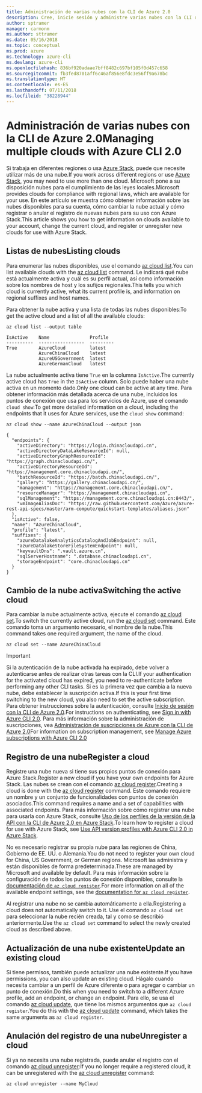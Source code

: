 ```yaml
---
title: Administración de varias nubes con la CLI de Azure 2.0
description: Cree, inicie sesión y administre varias nubes con la CLI de Azure 2.0.
author: sptramer
manager: carmonm
ms.author: sttramer
ms.date: 05/16/2018
ms.topic: conceptual
ms.prod: azure
ms.technology: azure-cli
ms.devlang: azure-cli
ms.openlocfilehash: 836bf920adaae7bff8482c697bf105f0d457c658
ms.sourcegitcommit: fb3fed8701aff6c46af856e8fdc3e56ff9a678bc
ms.translationtype: HT
ms.contentlocale: es-ES
ms.lasthandoff: 07/11/2018
ms.locfileid: "38228944"
---
```

# <a name="managing-multiple-clouds-with-azure-cli-20"></a><span data-ttu-id="c9027-103">Administración de varias nubes con la CLI de Azure 2.0</span><span class="sxs-lookup"><span data-stu-id="c9027-103">Managing multiple clouds with Azure CLI 2.0</span></span>

<span data-ttu-id="c9027-104">Si trabaja en diferentes regiones o usa [Azure Stack](https://docs.microsoft.com/azure/azure-stack/user/), puede que necesite utilizar más de una nube.</span><span class="sxs-lookup"><span data-stu-id="c9027-104">If you work across different regions or use [Azure Stack](https://docs.microsoft.com/azure/azure-stack/user/), you may need to use more than one cloud.</span></span> <span data-ttu-id="c9027-105">Microsoft pone a su disposición nubes para el cumplimiento de las leyes locales.</span><span class="sxs-lookup"><span data-stu-id="c9027-105">Microsoft provides clouds for compliance with regional laws, which are available for your use.</span></span> <span data-ttu-id="c9027-106">En este artículo se muestra cómo obtener información sobre las nubes disponibles para su cuenta, cómo cambiar la nube actual y cómo registrar o anular el registro de nuevas nubes para su uso con Azure Stack.</span><span class="sxs-lookup"><span data-stu-id="c9027-106">This article shows you how to get information on clouds available to your account, change the current cloud, and register or unregister new clouds for use with Azure Stack.</span></span>

## <a name="listing-clouds"></a><span data-ttu-id="c9027-107">Listas de nubes</span><span class="sxs-lookup"><span data-stu-id="c9027-107">Listing clouds</span></span>

<span data-ttu-id="c9027-108">Para enumerar las nubes disponibles, use el comando [az cloud list](/cli/azure/cloud#az-cloud-list).</span><span class="sxs-lookup"><span data-stu-id="c9027-108">You can list available clouds with the [az cloud list](/cli/azure/cloud#az-cloud-list) command.</span></span> <span data-ttu-id="c9027-109">Le indicará qué nube está actualmente activa y cuál es su perfil actual, así como información sobre los nombres de host y los sufijos regionales.</span><span class="sxs-lookup"><span data-stu-id="c9027-109">This tells you which cloud is currently active, what its current profile is, and information on regional suffixes and host names.</span></span>

<span data-ttu-id="c9027-110">Para obtener la nube activa y una lista de todas las nubes disponibles:</span><span class="sxs-lookup"><span data-stu-id="c9027-110">To get the active cloud and a list of all the available clouds:</span></span>

```azurecli-interactive
az cloud list --output table
```

```output
IsActive    Name               Profile
----------  -----------------  ---------
True        AzureCloud         latest
            AzureChinaCloud    latest
            AzureUSGovernment  latest
            AzureGermanCloud   latest
```

<span data-ttu-id="c9027-111">La nube actualmente activa tiene `True` en la columna `IsActive`.</span><span class="sxs-lookup"><span data-stu-id="c9027-111">The currently active cloud has `True` in the `IsActive` column.</span></span> <span data-ttu-id="c9027-112">Solo puede haber una nube activa en un momento dado.</span><span class="sxs-lookup"><span data-stu-id="c9027-112">Only one cloud can be active at any time.</span></span> <span data-ttu-id="c9027-113">Para obtener información más detallada acerca de una nube, incluidos los puntos de conexión que usa para los servicios de Azure, use el comando `cloud show`:</span><span class="sxs-lookup"><span data-stu-id="c9027-113">To get more detailed information on a cloud, including the endpoints that it uses for Azure services, use the `cloud show` command:</span></span>

```azurecli-interactive
az cloud show --name AzureChinaCloud --output json
```

```output
{
  "endpoints": {
    "activeDirectory": "https://login.chinacloudapi.cn",
    "activeDirectoryDataLakeResourceId": null,
    "activeDirectoryGraphResourceId": "https://graph.chinacloudapi.cn/",
    "activeDirectoryResourceId": "https://management.core.chinacloudapi.cn/",
    "batchResourceId": "https://batch.chinacloudapi.cn/",
    "gallery": "https://gallery.chinacloudapi.cn/",
    "management": "https://management.core.chinacloudapi.cn/",
    "resourceManager": "https://management.chinacloudapi.cn",
    "sqlManagement": "https://management.core.chinacloudapi.cn:8443/",
    "vmImageAliasDoc": "https://raw.githubusercontent.com/Azure/azure-rest-api-specs/master/arm-compute/quickstart-templates/aliases.json"
  },
  "isActive": false,
  "name": "AzureChinaCloud",
  "profile": "latest",
  "suffixes": {
    "azureDatalakeAnalyticsCatalogAndJobEndpoint": null,
    "azureDatalakeStoreFileSystemEndpoint": null,
    "keyvaultDns": ".vault.azure.cn",
    "sqlServerHostname": ".database.chinacloudapi.cn",
    "storageEndpoint": "core.chinacloudapi.cn"
  }
}
```

## <a name="switching-the-active-cloud"></a><span data-ttu-id="c9027-114">Cambio de la nube activa</span><span class="sxs-lookup"><span data-stu-id="c9027-114">Switching the active cloud</span></span>

<span data-ttu-id="c9027-115">Para cambiar la nube actualmente activa, ejecute el comando [az cloud set](/cli/azure/cloud#az-cloud-set).</span><span class="sxs-lookup"><span data-stu-id="c9027-115">To switch the currently active cloud, run the [az cloud set](/cli/azure/cloud#az-cloud-set) command.</span></span> <span data-ttu-id="c9027-116">Este comando toma un argumento necesario, el nombre de la nube.</span><span class="sxs-lookup"><span data-stu-id="c9027-116">This command takes one required argument, the name of the cloud.</span></span>

```azurecli-interactive
az cloud set --name AzureChinaCloud
```

> [!IMPORTANT]
> <span data-ttu-id="c9027-117">Si la autenticación de la nube activada ha expirado, debe volver a autenticarse antes de realizar otras tareas con la CLI.</span><span class="sxs-lookup"><span data-stu-id="c9027-117">If your authentication for the activated cloud has expired, you need to re-authenticate before performing any other CLI tasks.</span></span> <span data-ttu-id="c9027-118">Si es la primera vez que cambia a la nueva nube, debe establecer la suscripción activa.</span><span class="sxs-lookup"><span data-stu-id="c9027-118">If this is your first time switching to the new cloud, you also need to set the active subscription.</span></span>
> <span data-ttu-id="c9027-119">Para obtener instrucciones sobre la autenticación, consulte [Inicio de sesión con la CLI de Azure 2.0](authenticate-azure-cli.md).</span><span class="sxs-lookup"><span data-stu-id="c9027-119">For instructions on authenticating, see [Sign in with Azure CLI 2.0](authenticate-azure-cli.md).</span></span> <span data-ttu-id="c9027-120">Para más información sobre la administración de suscripciones, vea [Administración de suscripciones de Azure con la CLI de Azure 2.0](manage-azure-subscriptions-azure-cli.md)</span><span class="sxs-lookup"><span data-stu-id="c9027-120">For information on subscription management, see [Manage Azure subscriptions with Azure CLI 2.0](manage-azure-subscriptions-azure-cli.md)</span></span>

## <a name="register-a-cloud"></a><span data-ttu-id="c9027-121">Registro de una nube</span><span class="sxs-lookup"><span data-stu-id="c9027-121">Register a cloud</span></span>

<span data-ttu-id="c9027-122">Registre una nube nueva si tiene sus propios puntos de conexión para Azure Stack.</span><span class="sxs-lookup"><span data-stu-id="c9027-122">Register a new cloud if you have your own endpoints for Azure Stack.</span></span> <span data-ttu-id="c9027-123">Las nubes se crean con el comando [az cloud register](/cli/azure/cloud#az-cloud-register).</span><span class="sxs-lookup"><span data-stu-id="c9027-123">Creating a cloud is done with the [az cloud register](/cli/azure/cloud#az-cloud-register) command.</span></span> <span data-ttu-id="c9027-124">Este comando requiere un nombre y un conjunto de funcionalidades con puntos de conexión asociados.</span><span class="sxs-lookup"><span data-stu-id="c9027-124">This command requires a name and a set of capabilities with associated endpoints.</span></span> <span data-ttu-id="c9027-125">Para más información sobre cómo registrar una nube para usarla con Azure Stack, consulte [Uso de los perfiles de la versión de la API con la CLI de Azure 2.0 en Azure Stack](/azure/azure-stack/user/azure-stack-version-profiles-azurecli2#connect-to-azure-stack).</span><span class="sxs-lookup"><span data-stu-id="c9027-125">To learn how to register a cloud for use with Azure Stack, see [Use API version profiles with Azure CLI 2.0 in Azure Stack](/azure/azure-stack/user/azure-stack-version-profiles-azurecli2#connect-to-azure-stack).</span></span>

<span data-ttu-id="c9027-126">No es necesario registrar su propia nube para las regiones de China, Gobierno de EE. UU. o Alemania.</span><span class="sxs-lookup"><span data-stu-id="c9027-126">You do not need to register your own cloud for China, US Government, or German regions.</span></span> <span data-ttu-id="c9027-127">Microsoft las administra y están disponibles de forma predeterminada.</span><span class="sxs-lookup"><span data-stu-id="c9027-127">These are managed by Microsoft and available by default.</span></span>  <span data-ttu-id="c9027-128">Para más información sobre la configuración de todos los puntos de conexión disponibles, consulte la [documentación de `az cloud register`](/cli/azure/cloud#az-cloud-register).</span><span class="sxs-lookup"><span data-stu-id="c9027-128">For more information on all of the available endpoint settings, see the [documentation for `az cloud register`](/cli/azure/cloud#az-cloud-register).</span></span>

<span data-ttu-id="c9027-129">Al registrar una nube no se cambia automáticamente a ella.</span><span class="sxs-lookup"><span data-stu-id="c9027-129">Registering a cloud does not automatically switch to it.</span></span> <span data-ttu-id="c9027-130">Use el comando `az cloud set` para seleccionar la nube recién creada, tal y como se describió anteriormente.</span><span class="sxs-lookup"><span data-stu-id="c9027-130">Use the `az cloud set` command to select the newly created cloud as described above.</span></span>

## <a name="update-an-existing-cloud"></a><span data-ttu-id="c9027-131">Actualización de una nube existente</span><span class="sxs-lookup"><span data-stu-id="c9027-131">Update an existing cloud</span></span>

<span data-ttu-id="c9027-132">Si tiene permisos, también puede actualizar una nube existente.</span><span class="sxs-lookup"><span data-stu-id="c9027-132">If you have permissions, you can also update an existing cloud.</span></span> <span data-ttu-id="c9027-133">Hágalo cuando necesita cambiar a un perfil de Azure diferente o para agregar o cambiar un punto de conexión.</span><span class="sxs-lookup"><span data-stu-id="c9027-133">Do this when you need to switch to a different Azure profile, add an endpoint, or change an endpoint.</span></span>
<span data-ttu-id="c9027-134">Para ello, se usa el comando [az cloud update](/cli/azure/cloud#az-cloud-update), que tiene los mismos argumentos que `az cloud register`.</span><span class="sxs-lookup"><span data-stu-id="c9027-134">You do this with the [az cloud update](/cli/azure/cloud#az-cloud-update) command, which takes the same arguments as `az cloud register`.</span></span>

## <a name="unregister-a-cloud"></a><span data-ttu-id="c9027-135">Anulación del registro de una nube</span><span class="sxs-lookup"><span data-stu-id="c9027-135">Unregister a cloud</span></span>

<span data-ttu-id="c9027-136">Si ya no necesita una nube registrada, puede anular el registro con el comando [az cloud unregister](/cli/azure/cloud#az-cloud-unregister):</span><span class="sxs-lookup"><span data-stu-id="c9027-136">If you no longer require a registered cloud, it can be unregistered with the [az cloud unregister](/cli/azure/cloud#az-cloud-unregister) command:</span></span>

```azurecli-interactive
az cloud unregister --name MyCloud
```
